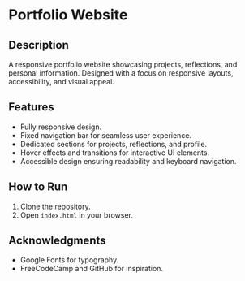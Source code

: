 # Portfolio Website

## Description
A responsive portfolio website showcasing projects, reflections, and personal information. Designed with a focus on responsive layouts, accessibility, and visual appeal.

## Features
- Fully responsive design.
- Fixed navigation bar for seamless user experience.
- Dedicated sections for projects, reflections, and profile.
- Hover effects and transitions for interactive UI elements.
- Accessible design ensuring readability and keyboard navigation.

## How to Run
1. Clone the repository.
2. Open `index.html` in your browser.

## Acknowledgments
- Google Fonts for typography.
- FreeCodeCamp and GitHub for inspiration.

